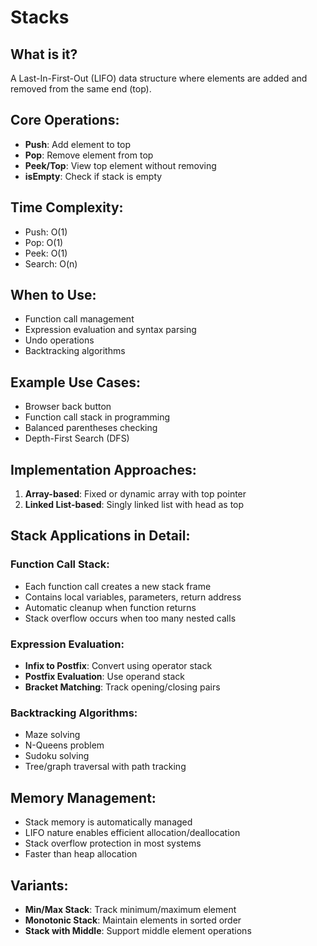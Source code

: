 # Stacks

## What is it?
A Last-In-First-Out (LIFO) data structure where elements are added and removed from the same end (top).

## Core Operations:
- **Push**: Add element to top
- **Pop**: Remove element from top
- **Peek/Top**: View top element without removing
- **isEmpty**: Check if stack is empty

## Time Complexity:
- Push: O(1)
- Pop: O(1)
- Peek: O(1)
- Search: O(n)

## When to Use:
- Function call management
- Expression evaluation and syntax parsing
- Undo operations
- Backtracking algorithms

## Example Use Cases:
- Browser back button
- Function call stack in programming
- Balanced parentheses checking
- Depth-First Search (DFS)

## Implementation Approaches:
1. **Array-based**: Fixed or dynamic array with top pointer
2. **Linked List-based**: Singly linked list with head as top

## Stack Applications in Detail:

### Function Call Stack:
- Each function call creates a new stack frame
- Contains local variables, parameters, return address
- Automatic cleanup when function returns
- Stack overflow occurs when too many nested calls

### Expression Evaluation:
- **Infix to Postfix**: Convert using operator stack
- **Postfix Evaluation**: Use operand stack
- **Bracket Matching**: Track opening/closing pairs

### Backtracking Algorithms:
- Maze solving
- N-Queens problem
- Sudoku solving
- Tree/graph traversal with path tracking

## Memory Management:
- Stack memory is automatically managed
- LIFO nature enables efficient allocation/deallocation
- Stack overflow protection in most systems
- Faster than heap allocation

## Variants:
- **Min/Max Stack**: Track minimum/maximum element
- **Monotonic Stack**: Maintain elements in sorted order
- **Stack with Middle**: Support middle element operations
